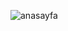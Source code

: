 ![anasayfa](https://github.com/senanurincekara/Flutter--PetCareMobileApp/assets/97362569/67fcc564-175b-4e12-9a93-58b8387e4457)
